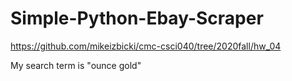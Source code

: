 # Simple-Python-Ebay-Scraper

https://github.com/mikeizbicki/cmc-csci040/tree/2020fall/hw_04

My search term is "ounce gold"
